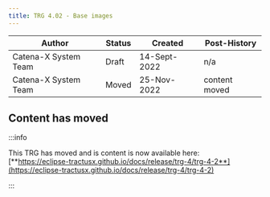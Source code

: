 ```yaml
---
title: TRG 4.02 - Base images
---
```


| Author               | Status | Created      | Post-History  |
|----------------------|--------|--------------|---------------|
| Catena-X System Team | Draft  | 14-Sept-2022 | n/a           |
| Catena-X System Team | Moved  | 25-Nov-2022  | content moved |

## Content has moved

:::info

This TRG has moved and is content is now available
here: [**https://eclipse-tractusx.github.io/docs/release/trg-4/trg-4-2**](https://eclipse-tractusx.github.io/docs/release/trg-4/trg-4-2)

:::
